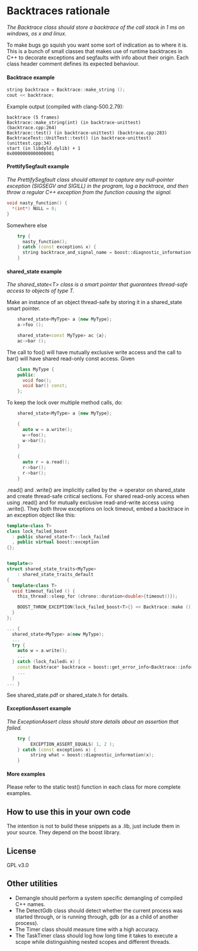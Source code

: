 Backtraces rationale
====================
_The Backtrace class should store a backtrace of the call stack in 1 ms on windows, os x and linux._

To make bugs go squish you want some sort of indication as to where it is. This is a bunch of small classes that makes use of runtime backtraces in C++ to decorate exceptions and segfaults with info about their origin. Each class header comment defines its expected behaviour. 


#### Backtrace example ####

````cpp
string backtrace = Backtrace::make_string ();
cout << backtrace;
````

Example output (compiled with clang-500.2.79):

    backtrace (5 frames)
    Backtrace::make_string(int) (in backtrace-unittest) (backtrace.cpp:264)
    Backtrace::test() (in backtrace-unittest) (backtrace.cpp:283)
    BacktraceTest::UnitTest::test() (in backtrace-unittest) (unittest.cpp:34)
    start (in libdyld.dylib) + 1
    0x0000000000000001


#### PrettifySegfault example ####
_The PrettifySegfault class should attempt to capture any null-pointer exception (SIGSEGV and SIGILL) in the program, log a backtrace, and then throw a regular C++ exception from the function causing the signal._

````cpp
void nasty_function() {
  *(int*) NULL = 0;
}
````

Somewhere else

````cpp
    try {
      nasty_function();       
    } catch (const exception& x) {
      string backtrace_and_signal_name = boost::diagnostic_information(x);
    }
````

#### shared_state example ####
_The shared\_state\<T\> class is a smart pointer that guarantees thread-safe access to objects of type T._

Make an instance of an object thread-safe by storing it in a shared\_state smart pointer.

````cpp
    shared_state<MyType> a {new MyType};
    a->foo ();

    shared_state<const MyType> ac {a};
    ac->bar ();
````

The call to foo() will have mutually exclusive write access and the call to bar() will have shared read-only const access. Given

````cpp
    class MyType {
    public:
      void foo();
      void bar() const;
    };
````

To keep the lock over multiple method calls, do:

````cpp
    shared_state<MyType> a {new MyType};

    {
      auto w = a.write();
      w->foo();
      w->bar();
    }

    {
      auto r = a.read();
      r->bar();
      r->bar();
    }
````

.read() and .write() are implicitly called by the -> operator on shared_state and create thread-safe critical sections. For shared read-only access when using .read() and for mutually exclusive read-and-write access using .write(). They both throw exceptions on lock timeout, embed a backtrace in an exception object like this:

````cpp
template<class T>
class lock_failed_boost
  : public shared_state<T>::lock_failed
  , public virtual boost::exception
{};


template<>
struct shared_state_traits<MyType>
    : shared_state_traits_default
{
  template<class T>
  void timeout_failed () {
    this_thread::sleep_for (chrono::duration<double>{timeout()});

    BOOST_THROW_EXCEPTION(lock_failed_boost<T>{} << Backtrace::make ());
  }
};

... {
  shared_state<MyType> a(new MyType);
  ...
  try {
    auto w = a.write();
    ...
  } catch (lock_failed& x) {
    const Backtrace* backtrace = boost::get_error_info<Backtrace::info>(x);
    ...
  }
... }
````

See shared\_state.pdf or shared\_state.h for details.

#### ExceptionAssert example ####
_The ExceptionAssert class should store details about an assertion that failed._

````cpp
    try {
         EXCEPTION_ASSERT_EQUALS( 1, 2 );
    } catch (const exception& x) {
         string what = boost::diagnostic_information(x);
    }
````

#### More examples ####
Please refer to the static test() function in each class for more complete examples.


## How to use this in your own code ##

The intention is not to build these snippets as a .lib, just include them in your source. They depend on the boost library.


## License ##

GPL v3.0


## Other utilities ##

- Demangle should perform a system specific demangling of compiled C++ names.
- The DetectGdb class should detect whether the current process was started through, or is running through, gdb (or as a child of another process).
- The Timer class should measure time with a high accuracy.
- The TaskTimer class should log how long time it takes to execute a scope while distinguishing nested scopes and different threads.
